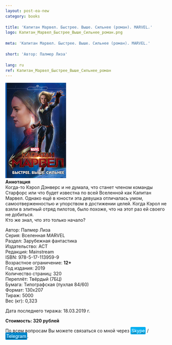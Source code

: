 ```yaml
---
layout: post-ea-new
category: books

title: 'Капитан Марвел. Быстрее. Выше. Сильнее (роман). MARVEL.'
logo: Капитан_Марвел_Быстрее_Выше_Сильнее_роман.png

meta: 'Капитан Марвел. Быстрее. Выше. Сильнее (роман). MARVEL.'

short: 'Автор: Палмер Лиза'

lang: ru
ref: Капитан_Марвел_Быстрее_Выше_Сильнее_роман
---
```


<a data-fancybox="gallery" href="/img/books/Капитан_Марвел_Быстрее_Выше_Сильнее_роман.png"><img src="/img/books/Капитан_Марвел_Быстрее_Выше_Сильнее_роман.png" alt=""></a>  
**Аннотация**  
Когда-то Кэрол Дэнверс и не думала, что станет членом команды Старфорс или что будет известна по всей Вселенной как Капитан Марвел. Однако ещё в юности эта девушка отличалась умом, самоотверженностью и упорством в достижении целей. Когда Кэрол не взяли в элитный отряд пилотов, было похоже, что на этот раз ей своего не добиться.  
Кто же знал, что это только начало?

Автор: Палмер Лиза  
Серия: Вселенная MARVEL  
Раздел: Зарубежная фантастика  
Издательство: АСТ  
Редакция: Mainstream  
ISBN: 978-5-17-113959-9  
Возрастное ограничение: **12+**  
Год издания: 2019  
Количество страниц: 320  
Переплёт: Твёрдый  (7БЦ)  
Бумага: Типографская (пухлая 84/60)  
Формат: 130х207  
Тираж: 5000  
Вес (кг): 0,323

Дата последнего тиража:	18.03.2019 г.

**Стоимость: 320 рублей**

По всем вопросам Вы можете связаться со мной через <a href="skype:chutkoy89?call" target="_blank"><span style="background-color:#00aff0; color:white; padding:3px; border-radius: 3px">Skype</span></a> / <a href="https://t.me/chutkoy" target="_blank"><span style="background-color:#0088cc; color:white; padding:3px; border-radius: 3px">Telegram</span></a>.